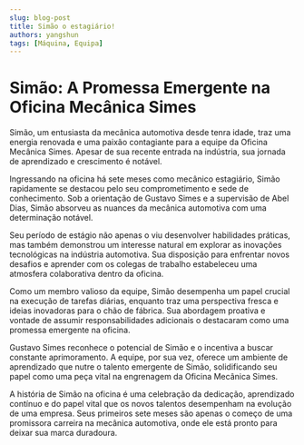 ```yaml
---
slug: blog-post
title: Simão o estagiário!
authors: yangshun
tags: [Máquina, Equipa]
---
```


# Simão: A Promessa Emergente na Oficina Mecânica Simes

Simão, um entusiasta da mecânica automotiva desde tenra idade, traz uma energia renovada e uma paixão contagiante para a equipe da Oficina Mecânica Simes. Apesar de sua recente entrada na indústria, sua jornada de aprendizado e crescimento é notável.

Ingressando na oficina há sete meses como mecânico estagiário, Simão rapidamente se destacou pelo seu comprometimento e sede de conhecimento. Sob a orientação de Gustavo Simes e a supervisão de Abel Dias, Simão absorveu as nuances da mecânica automotiva com uma determinação notável.

Seu período de estágio não apenas o viu desenvolver habilidades práticas, mas também demonstrou um interesse natural em explorar as inovações tecnológicas na indústria automotiva. Sua disposição para enfrentar novos desafios e aprender com os colegas de trabalho estabeleceu uma atmosfera colaborativa dentro da oficina.

Como um membro valioso da equipe, Simão desempenha um papel crucial na execução de tarefas diárias, enquanto traz uma perspectiva fresca e ideias inovadoras para o chão de fábrica. Sua abordagem proativa e vontade de assumir responsabilidades adicionais o destacaram como uma promessa emergente na oficina.

Gustavo Simes reconhece o potencial de Simão e o incentiva a buscar constante aprimoramento. A equipe, por sua vez, oferece um ambiente de aprendizado que nutre o talento emergente de Simão, solidificando seu papel como uma peça vital na engrenagem da Oficina Mecânica Simes.

A história de Simão na oficina é uma celebração da dedicação, aprendizado contínuo e do papel vital que os novos talentos desempenham na evolução de uma empresa. Seus primeiros sete meses são apenas o começo de uma promissora carreira na mecânica automotiva, onde ele está pronto para deixar sua marca duradoura.